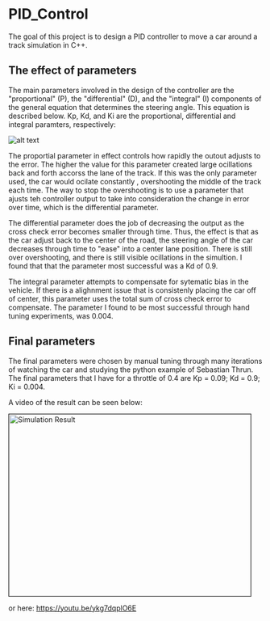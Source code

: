 # PID_Control
The goal of this project is to design a PID controller to move a car around a track simulation in C++. 


## The effect of parameters
The main parameters involved in the design of the controller are the "proportional" (P), the "differential" (D), and the "integral" (I) components of the general equation that determines the steering angle. This equation is described below. Kp, Kd, and Ki are the proportional, differential and integral paramters, respectively: 

![alt text](https://wikimedia.org/api/rest_v1/media/math/render/svg/cd581e5c8539ce46453574d1188bd9d52a610fe0 "controller output. source wikimedia")

The proportial parameter in effect controls how rapidly the outout adjusts to the error. The higher the value for this parameter created large ocillations back and forth accorss the lane of the track. If this was the only parameter used, the car would ocilate constantly , overshooting the middle of the track each time. The way to stop the overshooting is to use a parameter that ajusts teh controller output to take into consideration the change in error over time, which is the differential parameter. 

The differential parameter does the job of decreasing the output as the cross check error becomes smaller through time. Thus, the effect is that as the car adjust back to the center of the road, the steering angle of the car decreases through time to "ease" into  a center lane position. There is still over overshooting, and there is still visible ocillations in the simultion. I found that that the parameter most successful was a Kd of 0.9. 

The integral parameter attempts to compensate for sytematic bias in the vehicle. If there is a alighnment issue that is consistenly placing the car off of center, this parameter uses the total sum of cross check error to compensate. The parameter I found to be most successful through hand tuning experiments, was 0.004. 

## Final parameters
The final parameters were chosen by manual tuning through many iterations of watching the car and studying the python example of Sebastian Thrun. The final parameters that I have for a throttle of 0.4 are Kp = 0.09; Kd = 0.9; Ki = 0.004. 

A video of the result can be seen below: 

<a href="http://www.youtube.com/watch?feature=player_embedded&v=https://www.youtube.com/watch?v=ykg7dqplO6E
" target="_blank"><img src="http://img.youtube.com/vi/https://youtu.be/ykg7dqplO6E/0.jpg" 
alt="Simulation Result" width="480" height="360" border="1" /></a>

or here: https://youtu.be/ykg7dqplO6E